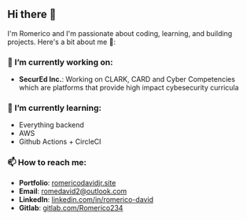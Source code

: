 ## Hi there 👋

I'm Romerico and I'm passionate about coding, learning, and building projects. Here's a bit about me 🚀:

### 🔭 I’m currently working on:
- **SecurEd Inc.**: Working on CLARK, CARD and Cyber Competencies which are platforms that provide high impact cybesecurity curricula
  
### 🌱 I’m currently learning:
- Everything backend 
- AWS
- Github Actions + CircleCI

### 📫 How to reach me:
- **Portfolio**: [romericodavidjr.site](http://www.romericodavidjr.site)
- **Email**: [romedavid2@outlook.com](mailto:romedavid2@outlook.com)
- **LinkedIn**: [linkedin.com/in/romerico-david](https://www.linkedin.com/in/romerico-david)
- **Gitlab**: [gitlab.com/Romerico234](https://gitlab.com/Romerico234)
